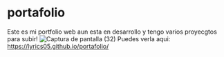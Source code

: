 # portafolio
Este es mi portfolio web aun esta en desarrollo y tengo varios proyecgtos para subir!
![Captura de pantalla (32)](https://user-images.githubusercontent.com/105133048/201768816-cb20d49e-45bc-4f76-a323-415378e52a37.png)
Puedes verla aqui: https://lyrics05.github.io/portafolio/

